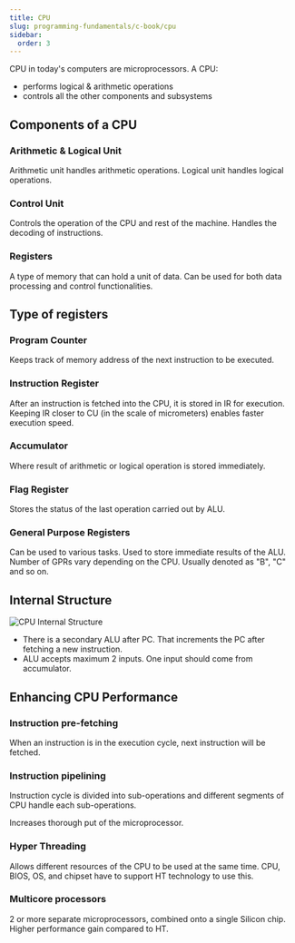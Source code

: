 ```yaml
---
title: CPU
slug: programming-fundamentals/c-book/cpu
sidebar:
  order: 3
---
```


CPU in today's computers are microprocessors. A CPU:

- performs logical & arithmetic operations
- controls all the other components and subsystems

## Components of a CPU

### Arithmetic & Logical Unit

Arithmetic unit handles arithmetic operations. Logical unit handles logical
operations.

### Control Unit

Controls the operation of the CPU and rest of the machine. Handles the decoding
of instructions.

### Registers

A type of memory that can hold a unit of data. Can be used for both data
processing and control functionalities.

## Type of registers

### Program Counter

Keeps track of memory address of the next instruction to be executed.

### Instruction Register

After an instruction is fetched into the CPU, it is stored in IR for execution.
Keeping IR closer to CU (in the scale of micrometers) enables faster execution
speed.

### Accumulator

Where result of arithmetic or logical operation is stored immediately.

### Flag Register

Stores the status of the last operation carried out by ALU.

### General Purpose Registers

Can be used to various tasks. Used to store immediate results of the ALU. Number
of GPRs vary depending on the CPU. Usually denoted as "B", "C" and so on.

## Internal Structure

![CPU Internal Structure](/programming/internal-structure-of-cpu.jpg)

- There is a secondary ALU after PC. That increments the PC after fetching a new
  instruction.
- ALU accepts maximum 2 inputs. One input should come from accumulator.

## Enhancing CPU Performance

### Instruction pre-fetching

When an instruction is in the execution cycle, next instruction will be fetched.

### Instruction pipelining

Instruction cycle is divided into sub-operations and different segments of CPU
handle each sub-operations.

Increases thorough put of the microprocessor.

### Hyper Threading

Allows different resources of the CPU to be used at the same time. CPU, BIOS,
OS, and chipset have to support HT technology to use this.

### Multicore processors

2 or more separate microprocessors, combined onto a single Silicon chip. Higher
performance gain compared to HT.
